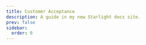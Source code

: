 ```yaml
---
title: Customer Acceptance
description: A guide in my new Starlight docs site.
prev: false
sidebar:
  order: 0
---
```

